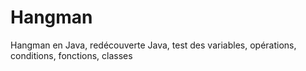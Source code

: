 # Hangman
Hangman en Java, redécouverte Java, test des variables, opérations, conditions, fonctions, classes
